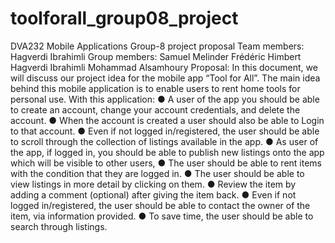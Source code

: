 # toolforall_group08_project
DVA232 Mobile Applications Group-8 project proposal
Team members:
Hagverdi Ibrahimli
Group members:
Samuel Melinder
Frédéric Himbert
Hagverdi Ibrahimli
Mohammad Alsamhoury
Proposal:
In this document, we will discuss our project idea for the mobile app “Tool for
All”. The main idea behind this mobile application is to enable users to rent home
tools for personal use.
With this application:
● A user of the app you should be able to create an account, change your
account credentials, and delete the account.
● When the account is created a user should also be able to Login to that
account.
● Even if not logged in/registered, the user should be able to scroll through the
collection of listings available in the app.
● As user of the app, if logged in, you should be able to publish new listings
onto the app which will be visible to other users,
● The user should be able to rent items with the condition that they are logged
in.
● The user should be able to view listings in more detail by clicking on them.
● Review the item by adding a comment (optional) after giving the item back.
● Even if not logged in/registered, the user should be able to contact the owner
of the item, via information provided.
● To save time, the user should be able to search through listings.
